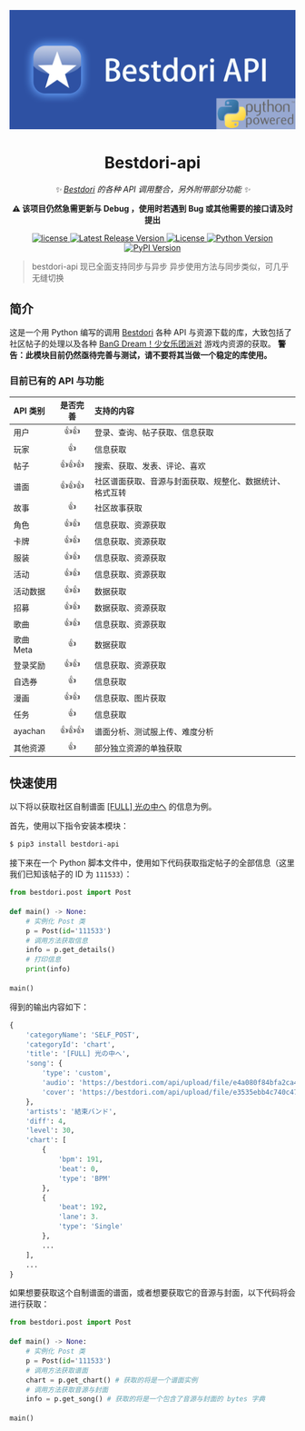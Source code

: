<div align="center">

![bestdori-api logo](https://github.com/WindowsSov8forUs/bestdori-api/blob/main/logo.png)

# Bestdori-api

_✨ [Bestdori](https://bestdori.com/) 的各种 API 调用整合，另外附带部分功能 ✨_

**:warning: 该项目仍然急需更新与 Debug ，使用时若遇到 Bug 或其他需要的接口请及时提出**

</div>

<p align="center">

<a href="https://bestdori.com/">
  <img src="https://img.shields.io/badge/bestdori-api-1976D3" alt="license">
</a>

<a href="https://github.com/WindowsSov8forUs/bestdori-api">
  <img src="https://img.shields.io/github/v/release/WindowsSov8forUs/bestdori-api" alt="Latest Release Version">
</a>

<a href="https://github.com/WindowsSov8forUs/bestdori-api/blob/main/LICENSE">
  <img src="https://img.shields.io/github/license/WindowsSov8forUs/bestdori-api" alt="License">
</a>

<a href="https://www.python.org/downloads/">
  <img src="https://img.shields.io/pypi/pyversions/bestdori-api" alt="Python Version">
</a>

<a href="https://pypi.org/project/bestdori-api/">
  <img src="https://img.shields.io/pypi/v/bestdori-api" alt="PyPI Version">
</a>

</p>

> bestdori-api 现已全面支持同步与异步
> 异步使用方法与同步类似，可几乎无缝切换

## 简介

这是一个用 Python 编写的调用 [Bestdori](https://bestdori.com/) 各种 API 与资源下载的库，大致包括了社区帖子的处理以及各种 [BanG Dream！少女乐团派对](https://zh.moegirl.org.cn/BanG_Dream!_%E5%B0%91%E5%A5%B3%E4%B9%90%E5%9B%A2%E6%B4%BE%E5%AF%B9%EF%BC%81) 游戏内资源的获取。
**警告：此模块目前仍然亟待完善与测试，请不要将其当做一个稳定的库使用。**

### 目前已有的 API 与功能

|API 类别|是否完善|支持的内容|
|:-------|:-----:|:------|
|用户|👍👍|登录、查询、帖子获取、信息获取|
|玩家|👍|信息获取|
|帖子|👍👍👍|搜索、获取、发表、评论、喜欢|
|谱面|👍👍👍|社区谱面获取、音源与封面获取、规整化、数据统计、格式互转|
|故事|👍|社区故事获取|
|角色|👍👍|信息获取、资源获取|
|卡牌|👍👍|信息获取、资源获取|
|服装|👍👍|信息获取、资源获取|
|活动|👍👍|信息获取、资源获取|
|活动数据|👍👍|数据获取|
|招募|👍👍|数据获取、资源获取|
|歌曲|👍👍|信息获取、资源获取|
|歌曲 Meta|👍|数据获取|
|登录奖励|👍👍|信息获取、资源获取|
|自选券|👍|信息获取|
|漫画|👍👍|信息获取、图片获取|
|任务|👍|信息获取|
|ayachan|👍👍👍|谱面分析、测试服上传、难度分析|
|其他资源|👍|部分独立资源的单独获取|

## 快速使用

以下将以获取社区自制谱面 [[FULL] 光の中へ](https://bestdori.com/community/charts/111533/WindowsSov8-FULL) 的信息为例。

首先，使用以下指令安装本模块：
```bash
$ pip3 install bestdori-api
```
接下来在一个 Python 脚本文件中，使用如下代码获取指定帖子的全部信息（这里我们已知该帖子的 ID 为 `111533`）：
```python
from bestdori.post import Post

def main() -> None:
    # 实例化 Post 类
    p = Post(id='111533')
    # 调用方法获取信息
    info = p.get_details()
    # 打印信息
    print(info)

main()
```
得到的输出内容如下：
```python
{
    'categoryName': 'SELF_POST',
    'categoryId': 'chart',
    'title': '[FULL] 光の中へ',
    'song': {
        'type': 'custom',
        'audio': 'https://bestdori.com/api/upload/file/e4a080f84bfa2ca47b23b390a464c819ec17e70b',
        'cover': 'https://bestdori.com/api/upload/file/e3535ebb4c740c4757371026a1df9ffb08010307'
    },
    'artists': '結束バンド',
    'diff': 4,
    'level': 30,
    'chart': [
        {
            'bpm': 191,
            'beat': 0,
            'type': 'BPM'
        },
        {
            'beat': 192,
            'lane': 3.
            'type': 'Single'
        },
        ...
    ],
    ...
}
```
如果想要获取这个自制谱面的谱面，或者想要获取它的音源与封面，以下代码将会进行获取：
```python
from bestdori.post import Post

def main() -> None:
    # 实例化 Post 类
    p = Post(id='111533')
    # 调用方法获取谱面
    chart = p.get_chart() # 获取的将是一个谱面实例
    # 调用方法获取音源与封面
    info = p.get_song() # 获取的将是一个包含了音源与封面的 bytes 字典

main()
```